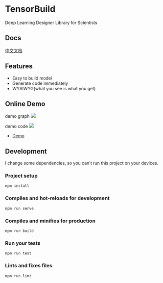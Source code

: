 # TensorBuild

Deep Learning Designer Library for Scientists


## Docs
[中文文档](http://sxhxliang.github.io/docs/#/zh-cn/)

## Features

- Easy to build model
- Generate code immediately
- WYSIWYG(what you see is what you get)

## Online Demo

demo graph 
![](./docs/images/hover-info.png)

demo code
![](./docs/images/model-code.png)

* [Demo](http://aaronleong.github.io/tensorbuild/)


## Development
I change some dependencies, so you can't run this project on your devices.

### Project setup
```
npm install
```

### Compiles and hot-reloads for development
```
npm run serve
```

### Compiles and minifies for production
```
npm run build
```

### Run your tests
```
npm run test
```

### Lints and fixes files
```
npm run lint
```
